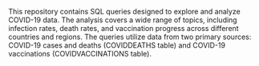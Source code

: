 This repository contains SQL queries designed to explore and analyze COVID-19 data. The analysis covers a wide range of topics, including infection rates, death rates, and vaccination progress across different countries and regions. The queries utilize data from two primary sources: COVID-19 cases and deaths (COVIDDEATHS table) and COVID-19 vaccinations (COVIDVACCINATIONS table).
